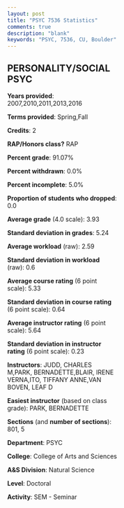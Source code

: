 ```yaml
---
layout: post
title: "PSYC 7536 Statistics"
comments: true
description: "blank"
keywords: "PSYC, 7536, CU, Boulder"
--- 
```

<head>
<script src="https://ajax.googleapis.com/ajax/libs/jquery/2.1.3/jquery.min.js"></script>
<script src="https://dl.dropboxusercontent.com/s/pc42nxpaw1ea4o9/highcharts.js?dl=0"></script>
<!-- <script src="../assets/js/highcharts.js"></script> -->
<style type="text/css">@font-face {
	font-family: "Bebas Neue";
	src: url(https://www.filehosting.org/file/details/544349/BebasNeue%20Regular.otf) format("opentype");
	}
	h1.Bebas { 
		font-family: "Bebas Neue", Verdana, Tahoma;
	}
</style>
</head>
<body>
	<div id="container" style="float: right; width: 45%; height: 88%; margin-left: 2.5%; margin-right: 2.5%;"></div>
	<script language="JavaScript">
		$(document).ready(function() {
		var chart = {type: 'column'};
		var title = {text: 'Grade Distribution'};
		var xAxis = {categories: ['A','B','C','D','F'],crosshair: true};
		var yAxis = {min: 0,title: {text: 'Percentage'}};
		var tooltip = {headerFormat: '<center><b><span style="font-size:20px">{point.key}</span></b></center>',
		               pointFormat: '<td style="padding:0"><b>{point.y:.1f}%</b></td>',
		               footerFormat: '</table>',shared: true,useHTML: true};
		var plotOptions = {column: {pointPadding: 0.0,borderWidth: 0}};  
		var credits = {enabled: false};var series= [{name: 'Percent',data: [96.36,3.64,0.0,0.0,0.0,]}];
		var json = {};
		json.chart = chart;
		json.title = title;
		json.tooltip = tooltip;
		json.xAxis = xAxis;
		json.yAxis = yAxis;  
		json.series = series;
		json.plotOptions = plotOptions;  
		json.credits = credits;
		$('#container').highcharts(json);
	});
	</script>
</body>
			   
## PERSONALITY/SOCIAL PSYC

**Years provided**: 2007,2010,2011,2013,2016

**Terms provided**: Spring,Fall

**Credits**: 2

**RAP/Honors class?** RAP

**Percent grade**: 91.07%

**Percent withdrawn**: 0.0%

**Percent incomplete**: 5.0%

**Proportion of students who dropped**: 0.0

**Average grade** (4.0 scale): 3.93

**Standard deviation in grades**: 5.24

**Average workload** (raw): 2.59

**Standard deviation in workload** (raw): 0.6

**Average course rating** (6 point scale): 5.33

**Standard deviation in course rating** (6 point scale): 0.64

**Average instructor rating** (6 point scale): 5.64

**Standard deviation in instructor rating** (6 point scale): 0.23

**Instructors**: JUDD, CHARLES M,PARK, BERNADETTE,BLAIR, IRENE VERNA,ITO, TIFFANY ANNE,VAN BOVEN, LEAF D

**Easiest instructor** (based on class grade): PARK, BERNADETTE

**Sections** (and **number of sections**): 801, 5

**Department**: PSYC

**College**: College of Arts and Sciences

**A&S Division**: Natural Science

**Level**: Doctoral

**Activity**: SEM - Seminar